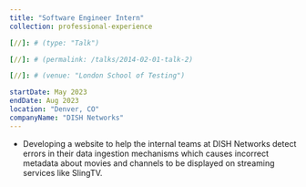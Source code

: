 ```yaml
---
title: "Software Engineer Intern"
collection: professional-experience

[//]: # (type: "Talk")

[//]: # (permalink: /talks/2014-02-01-talk-2)

[//]: # (venue: "London School of Testing")

startDate: May 2023
endDate: Aug 2023
location: "Denver, CO"
companyName: "DISH Networks"
---
```


<ul>
    <li>Developing a website to help the internal teams at DISH Networks detect errors in their data ingestion mechanisms which causes incorrect metadata about movies and channels to be displayed on streaming services like SlingTV.</li>
</ul>